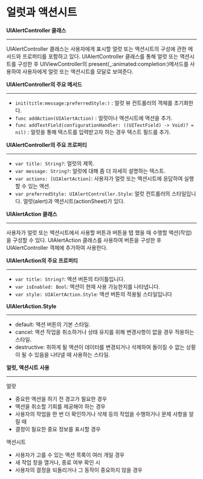 # 얼럿과 액션시트

**UIAlertController 클래스**

---

 UIAlertController 클래스는 사용자에게 표시할 얼럿 또는 액션시트의 구성에 관한 메서드와 프로퍼티를 포함하고 있다. UIAlertController 클래스를 통해 얼럿 또는 액션시트를 구성한 후 UIViewController의 present(_:animated:completion:)메서드를 사용하여 사용자에게 얼럿 또는 액션시트를 모달로 보여준다.

**UIAlertController의 주요 메서드**

---

- `init(title:message:preferredStyle:)` : 얼럿 뷰 컨트롤러의 객체를 초기화한다.
- `func addAction(UIAlertAction)` : 얼럿이나 액션시트에 액션을 추가.
- `func addTextField(configurationHandler: ((UITextField) -> Void)? = nil)` : 얼럿을 통해 텍스트를 입력받고자 하는 경우 텍스트 필드를 추가.

**UIAlertController의 주요 프로퍼티**

---

- `var title: String?`: 얼럿의 제목.
- `var message: String?`: 얼럿에 대해 좀 더 자세히 설명하는 텍스트.
- `var actions: [UIAlertAction]`: 사용자가 얼럿 또는 액션시트에 응답하여 실행할 수 있는 액션.
- `var preferredStyle: UIAlertController.Style`: 얼럿 컨트롤러의 스타일입니다. 얼럿(alert)과 액션시트(actionSheet)가 있다.

**UIAlertAction 클래스**

---

 사용자가 얼럿 또는 액션시트에서 사용할 버튼과 버튼을 탭 했을 때 수행할 액션(작업)을 구성할 수 있다. UIAlertAction 클래스를 사용하여 버튼을 구성한 후 UIAlertController 객체에 추가하여 사용한다.

**UIAlertAction의 주요 프로퍼티**

---

- `var title: String?`: 액션 버튼의 타이틀입니다.
- `var isEnabled: Bool`: 액션이 현재 사용 가능한지를 나타냅니다.
- `var style: UIAlertAction.Style`: 액션 버튼의 적용될 스타일입니다

**UIAlertAction.Style**

---

- default: 액션 버튼의 기본 스타일.
- cancel: 액션 작업을 취소하거나 상태 유지를 위해 변경사항이 없을 경우 적용하는 스타일.
- destructive: 취하게 될 액션이 데이터를 변경되거나 삭제하여 돌이킬 수 없는 상황이 될 수 있음을 나타낼 때 사용하는 스타일.

**얼럿, 액션시트 사용**

---

얼랏

- 중요한 액션을 하기 전 경고가 필요한 경우
- 액션을 취소할 기회를 제공해야 하는 경우
- 사용자의 작업을 한 번 더 확인하거나 삭제 등의 작업을 수행하거나 문제 사항을 알릴 때
- 결정이 필요한 중요 정보를 표시할 경우

액션시트

- 사용자가 고를 수 있는 액션 목록이 여러 개일 경우
- 새 작업 창을 열거나, 종료 여부 확인 시
- 사용자의 결정을 되돌리거나 그 동작이 중요하지 않을 경우